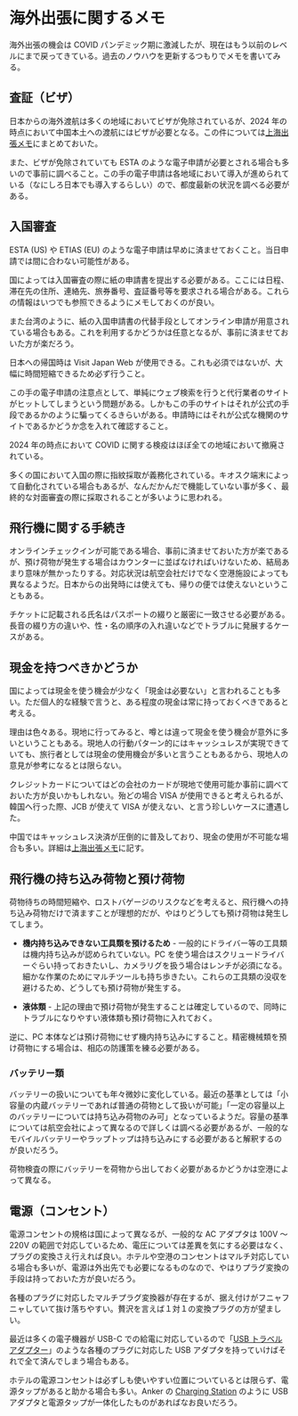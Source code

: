 # 海外出張に関するメモ

海外出張の機会は COVID パンデミック期に激減したが、現在はもう以前のレベルにまで戻ってきている。過去のノウハウを更新するつもりでメモを書いてみる。

## 査証（ビザ）

日本からの海外渡航は多くの地域においてビザが免除されているが、2024 年の時点において中国本土への渡航にはビザが必要となる。この件については[上海出張メモ](Shanghai2024.md)にまとめておいた。

また、ビザが免除されていても ESTA のような電子申請が必要とされる場合も多いので事前に調べること。この手の電子申請は各地域において導入が進められている（なにしろ日本でも導入するらしい）ので、都度最新の状況を調べる必要がある。

## 入国審査

ESTA (US) や ETIAS (EU) のような電子申請は早めに済ませておくこと。当日申請では間に合わない可能性がある。

国によっては入国審査の際に紙の申請書を提出する必要がある。ここには日程、滞在先の住所、連絡先、旅券番号、査証番号等を要求される場合がある。これらの情報はいつでも参照できるようにメモしておくのが良い。

また台湾のように、紙の入国申請書の代替手段としてオンライン申請が用意されている場合もある。これを利用するかどうかは任意となるが、事前に済ませておいた方が楽だろう。

日本への帰国時は Visit Japan Web が使用できる。これも必須ではないが、大幅に時間短縮できるため必ず行うこと。

この手の電子申請の注意点として、単純にウェブ検索を行うと代行業者のサイトがヒットしてしまうという問題がある。しかもこの手のサイトはそれが公式の手段であるかのように騙ってくるきらいがある。申請時にはそれが公式な機関のサイトであるかどうか念を入れて確認すること。

2024 年の時点において COVID に関する検疫はほぼ全ての地域において撤廃されている。

多くの国において入国の際に指紋採取が義務化されている。キオスク端末によって自動化されている場合もあるが、なんだかんだで機能していない事が多く、最終的な対面審査の際に採取されることが多いように思われる。

## 飛行機に関する手続き

オンラインチェックインが可能である場合、事前に済ませておいた方が楽であるが、預け荷物が発生する場合はカウンターに並ばなければいけないため、結局あまり意味が無かったりする。対応状況は航空会社だけでなく空港施設によっても異なるようだ。日本からの出発時には使えても、帰りの便では使えないということもある。

チケットに記載される氏名はパスポートの綴りと厳密に一致させる必要がある。長音の綴り方の違いや、性・名の順序の入れ違いなどでトラブルに発展するケースがある。

## 現金を持つべきかどうか

国によっては現金を使う機会が少なく「現金は必要ない」と言われることも多い。ただ個人的な経験で言うと、ある程度の現金は常に持っておくべきであると考える。

理由は色々ある。現地に行ってみると、噂とは違って現金を使う機会が意外に多いということもある。現地人の行動パターン的にはキャッシュレスが実現できていても、旅行者としては現金の使用機会が多いと言うこともあるから、現地人の意見が参考になるとは限らない。

クレジットカードについてはどの会社のカードが現地で使用可能か事前に調べておいた方が良いかもしれない。殆どの場合 VISA が使用できると考えられるが、韓国へ行った際、JCB が使えて VISA が使えない、と言う珍しいケースに遭遇した。

中国ではキャッシュレス決済が圧倒的に普及しており、現金の使用が不可能な場合も多い。詳細は[上海出張メモ](Shanghai2024.md)に記す。

## 飛行機の持ち込み荷物と預け荷物

荷物待ちの時間短縮や、ロストバゲージのリスクなどを考えると、飛行機への持ち込み荷物だけで済ますことが理想的だが、やはりどうしても預け荷物は発生してしまう。

- **機内持ち込みできない工具類を預けるため** - 一般的にドライバー等の工具類は機内持ち込みが認められていない。PC を使う場合はスクリュードライバーぐらい持っておきたいし、カメラリグを扱う場合はレンチが必須になる。細かな作業のためにマルチツールも持ち歩きたい。これらの工具類の没収を避けるため、どうしても預け荷物が発生する。

- **液体類** - 上記の理由で預け荷物が発生することは確定しているので、同時にトラブルになりやすい液体類も預け荷物に入れておく。

逆に、PC 本体などは預け荷物にせず機内持ち込みにすること。精密機械類を預け荷物にする場合は、相応の防護策を練る必要がある。

### バッテリー類

バッテリーの扱いについても年々微妙に変化している。最近の基準としては「小容量の内蔵バッテリーであれば普通の荷物として扱いが可能」「一定の容量以上のバッテリーについては持ち込み荷物のみ可」となっているようだ。容量の基準については航空会社によって異なるので詳しくは調べる必要があるが、一般的なモバイルバッテリーやラップトップは持ち込みにする必要があると解釈するのが良いだろう。

荷物検査の際にバッテリーを荷物から出しておく必要があるかどうかは空港によって異なる。

## 電源（コンセント）

電源コンセントの規格は国によって異なるが、一般的な AC アダプタは 100V 〜 220V の範囲で対応しているため、電圧については差異を気にする必要はなく、プラグの変換さえ行えれば良い。ホテルや空港のコンセントはマルチ対応している場合も多いが、電源は外出先でも必要になるものなので、やはりプラグ変換の手段は持っておいた方が良いだろう。

各種のプラグに対応したマルチプラグ変換器が存在するが、据え付けがフニャフニャしていて抜け落ちやすい。贅沢を言えば１対１の変換プラグの方が望ましい。

最近は多くの電子機器が USB-C での給電に対応しているので「[USB トラベルアダプター](https://nordace.com/ja/product/nordace-universal-travel-adapter-with-usb-charging-ports-type-c-usb/)」のような各種のプラグに対応した USB アダプタを持っていけばそれで全て済んでしまう場合もある。

ホテルの電源コンセントは必ずしも使いやすい位置についているとは限らず、電源タップがあると助かる場合も多い。Anker の [Charging Station](https://www.ankerjapan.com/products/a9129) のように USB アダプタと電源タップが一体化したものがあればなお良いだろう。
